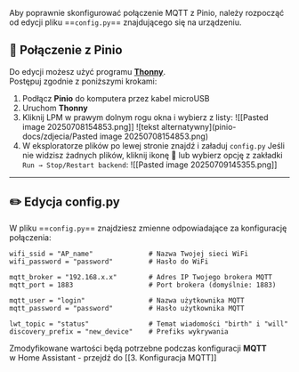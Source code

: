 Aby poprawnie skonfigurować połączenie MQTT z Pinio, należy rozpocząć od edycji pliku ==`config.py`== znajdującego się na urządzeniu.
## 🔌 Połączenie z Pinio

Do edycji możesz użyć programu [**Thonny**](https://thonny.org/).  
Postępuj zgodnie z poniższymi krokami:
1. Podłącz **Pinio** do komputera przez kabel microUSB
2. Uruchom **Thonny**
3. Kliknij LPM w prawym dolnym rogu okna i wybierz z listy:
	![[Pasted image 20250708154853.png]]
	![tekst alternatywny](pinio-docs/zdjecia/Pasted image 20250708154853.png)
5. W eksploratorze plików po lewej stronie znajdź  i załaduj `config.py`
	Jeśli nie widzisz żadnych plików, kliknij ikonę 🛑 lub wybierz opcję z zakładki `Run → Stop/Restart backend`:
	![[Pasted image 20250709145355.png]]

---
## ✏️ Edycja config.py

W pliku ==`config.py`== znajdziesz zmienne odpowiadające za konfigurację połączenia:
```
wifi_ssid = "AP_name"              # Nazwa Twojej sieci WiFi
wifi_password = "password"         # Hasło do WiFi

mqtt_broker = "192.168.x.x"        # Adres IP Twojego brokera MQTT
mqtt_port = 1883                   # Port brokera (domyślnie: 1883)

mqtt_user = "login"                # Nazwa użytkownika MQTT
mqtt_password = "password"         # Hasło użytkownika MQTT

lwt_topic = "status"               # Temat wiadomości "birth" i "will"
discovery_prefix = "new_device"    # Prefiks wykrywania
```
Zmodyfikowane wartości będą potrzebne podczas konfiguracji **MQTT** w Home Assistant - przejdź do [[3. Konfiguracja MQTT]]

